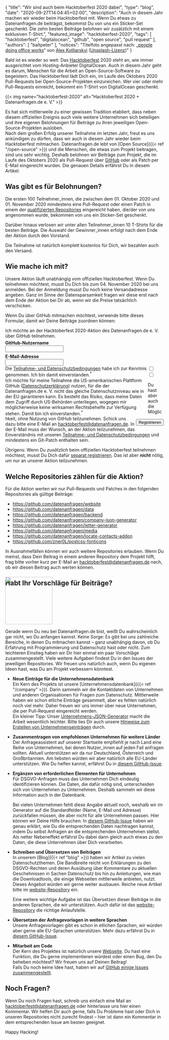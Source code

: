 {
    "title": "Wir sind auch beim Hacktoberfest 2020 dabei",
    "type": "blog",
    "date": "2020-09-27T14:04:45+02:00",
    "description": "Auch in diesem Jahr machen wir wieder beim Hacktoberfest mit. Wenn Du etwas zu Datenanfragen.de beiträgst, bekommst Du von uns ein Sticker-Set geschenkt. Die zehn besten Beiträge belohnen wir zusätzlich mit einem exklusiven T-Shirt.",
    "featured_image": "hacktoberfest-2020",
    "tags": [ "hacktoberfest", "digitalocean", "github", "open source", "pull request" ],
    "authors": [ "baltpeter" ],
    "notices": "Titelfoto angepasst nach: „[people doing office works](https://unsplash.com/photos/QBpZGqEMsKg)“ von [Alex Kotliarskyi](https://unsplash.com/@frantic) ([Unsplash-Lizenz](https://unsplash.com/license))"
}

Bald ist es wieder so weit: Das [Hacktoberfest](https://hacktoberfest.digitalocean.com/) 2020 steht an, wie immer ausgerichtet vom Hosting-Anbieter DigitalOcean. Auch in diesem Jahr geht es darum, Menschen für die Arbeit an Open-Source-Software zu begeistern. Das Hacktoberfest lädt Dich ein, im Laufe des Oktobers 2020 Pull-Requests bei Open-Source-Projekten einzureichen. Wer vier oder mehr Pull-Requests einreicht, bekommt ein T-Shirt von DigitalOcean geschenkt.

{{< img name="hacktoberfest-2020" alt="Hacktoberfest 2020 + Datenanfragen.de e. V." >}}

Es hat sich mittlerweile zu einer gewissen Tradition etabliert, dass neben diesem offiziellen Ereignis auch viele weitere Unternehmen sich beteiligen und ihre eigenen Belohnungen für Beiträge zu ihren jeweiligen Open-Source-Projekten ausloben.  
Nach dem großen Erfolg unserer Teilnahme im letzten Jahr, freut es uns ankündigen zu dürfen, dass wir auch in diesem Jahr wieder beim Hacktoberfest mitmachen. Datenanfragen.de lebt von [Open Source]({{< ref "/open-source" >}}) und die Menschen, die etwas zum Projekt beitragen, sind uns sehr wichtig. Deshalb belohnen wir Beiträge zum Projekt, die im Laufe des Oktobers 2020 als Pull-Request über [GitHub](https://github.com/) oder als Patch per E-Mail eingereicht wurden. Die genauen Details erfährst Du in diesem Artikel.

## Was gibt es für Belohnungen?

Die ersten 100 Teilnehmer_innen, die zwischen dem 01. Oktober 2020 und 01. November 2020 mindestens eine Pull-Request oder einen Patch in einem der [qualifizierten Repositories](#repos) eingereicht haben, die/der von uns angenommen wurde, bekommen von uns ein Sticker-Set geschenkt.

Darüber hinaus verlosen wir unter allen Teilnehmer_innen 10 T-Shirts für die besten Beiträge. Die Auswahl der Gewinner_innen erfolgt nach dem Ende der Aktion durch den Vorstand.

Die Teilnahme ist natürlich komplett kostenlos für Dich, wir bezahlen auch den Versand.

## Wie mache ich mit?

Unsere Aktion läuft unabhängig vom offiziellen Hacktoberfest. Wenn Du teilnehmen möchtest, musst Du Dich bis zum 04. November 2020 bei uns anmelden. Bei der Anmeldung musst Du noch keine Versandadresse angeben. Ganz im Sinne der Datensparsamkeit fragen wir diese erst nach dem Ende der Aktion bei Dir ab, wenn wir die Preise tatsächlich verschicken.

Wenn Du über GitHub mitmachen möchtest, verwende bitte dieses Formular, damit wir Deine Beiträge zuordnen können:

<div class="box form-group" style="max-width: 600px; margin: auto;">
<form action="http://localhost:3000/hacktoberfest" method="POST">
Ich möchte an der Hacktoberfest 2020-Aktion des Datenanfragen.de e.&nbsp;V. über GitHub teilnehmen.
<div class="clearfix" style="margin-bottom: 5px;"></div>
<!-- Pattern adapted after: https://github.com/shinnn/github-username-regex/blob/0794566cc10e8c5a0e562823f8f8e99fa044e5f4/index.js#L1 -->
<label><div class="col40"><strong>GitHub-Nutzername</strong></div><div class="col60"><input type="text" pattern="^@?[a-zA-Z\d](?:[a-zA-Z\d]|-(?=[a-zA-Z\d])){0,38}$" name="github_user" class="form-element" required></label></div>
<div class="clearfix" style="margin-bottom: 5px;"></div>
<label><div class="col40"><strong>E-Mail-Adresse</strong></div><div class="col60"><input type="email" name="email" class="form-element" required></label></div>
<div class="clearfix"></div>
<div class="form-group"><input type="checkbox" id="accept_terms" name="accept_terms" class="form-element" required><label for="accept_terms"><div style="float: left; width: 90%;">Die <a href="https://static.dacdn.de/docs/bedingungen-hacktoberfest-2020.pdf">Teilnahme- und Datenschutzbedingungen</a> habe ich zur Kenntnis genommen. Ich bin damit einverstanden.<sup class="color-teal-700">*</sup></div></label></div>
<div class="form-group"><input type="checkbox" id="accept_us_transfers" name="accept_us_transfers" class="form-element" required><label for="accept_us_transfers"><div style="float: left; width: 90%;">Ich möchte für meine Teilnahme die US-amerikanischen Plattform GitHub (<a href="https://docs.github.com/en/free-pro-team@latest/github/site-policy/github-privacy-statement">Datenschutzerklärung</a>) nutzen, für die der Datenanfragen.de e.&nbsp;V. nicht das gleiche Datenschutzniveau wie in der EU garantieren kann. Es besteht das Risiko, dass meine Daten dem Zugriff durch US-Behörden unterliegen, wogegen mir möglicherweise keine wirksamen Rechtsbehelfe zur Verfügung stehen. Damit bin ich einverstanden.<sup class="color-teal-700">*</sup></div></label></div>
<input type="hidden" name="language" value="de">
<input type="hidden" name="year" value="2020">
<div style="float: right; margin-top: 10px;"><input class="button button-primary" type="submit" value="Registrieren"></label></div>
<div class="clearfix"></div>
</form>
</div>

Du hast aber auch die Möglichkeit, ohne Nutzung von GitHub teilzunehmen. Schick uns dazu bitte eine E-Mail an <hacktoberfest@datenanfragen.de>. In der E-Mail muss der Wunsch, an der Aktion teilzunehmen, das Einverständnis mit unseren [Teilnahme- und Datenschutzbedingungen](https://static.dacdn.de/docs/bedingungen-hacktoberfest-2020.pdf) und mindestens ein Git-Patch enthalten sein.

Übrigens: Wenn Du _zusätzlich_ beim offiziellen Hacktoberfest teilnehmen möchtest, musst Du Dich dafür [separat registrieren](https://hacktoberfest.digitalocean.com/). Das ist aber **nicht** nötig, um nur an unserer Aktion teilzunehmen.

<a id="repos"></a>

## Welche Repositories zählen für die Aktion?

Für die Aktion werten wir nur Pull-Requests und Patches in den folgenden Repositories als gültige Beiträge:

* <https://github.com/datenanfragen/website>
* <https://github.com/datenanfragen/data>
* <https://github.com/datenanfragen/backend>
* <https://github.com/datenanfragen/company-json-generator>
* <https://github.com/datenanfragen/letter-generator>
* <https://github.com/datenanfragen/media>
* <https://github.com/datenanfragen/locate-contacts-addon>
* <https://github.com/zner0L/postcss-fonticons>

In Ausnahmefällen können wir auch weitere Repositories erlauben. Wenn Du meinst, dass Dein Beitrag in einem anderen Repository dem Projekt hilft, frag bitte vorher kurz per E-Mail an <hacktoberfest@datenanfragen.de> nach, ob wir diesen Beitrag auch werten können.

## Habt Ihr Vorschläge für Beiträge?

<img class="offset-image offset-image-right" src="/card-icons/code.svg" style="height: 150px; margin-right: -100px; margin-top: -50px;">

Gerade wenn Du neu bei Datenanfragen.de bist, weißt Du wahrscheinlich gar nicht, wo Du anfangen kannst. Keine Sorge: Es gibt bei uns zahlreiche Bereiche, in denen Du mitmachen kannst – ganz unabhängig davon, ob Du Erfahrung mit Programmierung und Datenschutz hast oder nicht. Zum leichteren Einstieg haben wir Dir hier einmal ein paar Vorschläge zusammengestellt. Viele weitere Aufgaben findest Du in den Issues der jeweiligen Repositories. Wir freuen uns natürlich auch, wenn Du eigenen Ideen hast, was Du am Projekt verbessern könntest.

* **Neue Einträge für die Unternehmensdatenbank**  
  Ein Kern des Projekts ist unsere [Unternehmensdatenbank]({{< ref "/company" >}}). Darin sammeln wir die Kontaktdaten von Unternehmen und anderen Organisationen für Fragen zum Datenschutz. Mittlerweile haben wir schon etliche Einträge gesammelt, aber es fehlen natürlich noch viel mehr. Daher freuen wir uns immer über neue Unternehmen, die per Pull-Request eingereicht werden.  
  Ein kleiner Tipp: Unser [Unternehmens-JSON-Generator](https://company-json.netlify.com/) macht die Arbeit wesentlich leichter. Bitte lies Dir auch unsere [Hinweise zum Erstellen von Unternehmenseinträgen](https://github.com/datenanfragen/data#data-format-guidelines-and-resources-for-company-records) durch.

* **Zusammentragen von empfohlenen Unternehmen für weitere Länder**  
  Der Anfrageassistent auf unserer Startseite empfiehlt je nach Land eine Reihe von Unternehmen, bei denen Nutzer_innen auf jeden Fall anfragen sollten. Aktuell unterstützen wir da nur Deutschland, Österreich und Großbritannien. Am liebsten würden wir aber natürlich alle EU-Länder unterstützen. Wie Du helfen kannst, erfährst Du in [diesem GitHub-Issue](https://github.com/datenanfragen/data/issues/230).

* **Ergänzen von erforderlichen Elementen für Unternehmen**  
  Für DSGVO-Anfragen muss das Unternehmen Dich eindeutig identifizieren können. Die Daten, die dafür nötig sind, unterscheiden sich von Unternehmen zu Unternehmen. Deshalb sammeln wir diese Information auch in der Datenbank.

  Bei vielen Unternehmen fehlt diese Angabe aktuell noch, weshalb wir im Generator auf die Standardfelder (Name, E-Mail und Adresse) zurückfallen müssen, die aber nicht für alle Unternehmen passen. Hier können wir Deine Hilfe brauchen: In [diesem GitHub-Issue](https://github.com/datenanfragen/data/issues/720) haben wir genau erklärt, wie Du die entsprechenden Daten nachtragen kannst, indem Du selbst Anfragen an die entsprechenden Unternehmen stellst. Als netter Nebeneffekt erfährst Du dabei dann gleich auch etwas zu den Daten, die diese Unternehmen über Dich verarbeiten.

* **Schreiben und Übersetzen von Beiträgen**  
  In unserem [Blog]({{< ref "blog" >}}) haben wir Artikel zu vielen Datenschutzthemen. Die Bandbreite reicht von Erklärungen zu den DSGVO-Rechten und deren Ausübung über Kommentare zu aktuellen Geschehnissen in Sachen Datenschutz bis hin zu Anleitungen, wie man die Downloadtools, die einige Webseiten mittlerweile anbieten, nutzt. Dieses Angebot würden wir gerne weiter ausbauen. Reiche neue Artikel bitte im [website-Repository](https://github.com/datenanfragen/website) ein.

  Eine weitere wichtige Aufgabe ist das Übersetzen dieser Beiträge in die anderen Sprachen, die wir unterstützen. Auch dafür ist das [website-Repository](https://github.com/datenanfragen/website) die richtige Anlaufstelle.

* **Übersetzen der Anfragevorlagen in weitere Sprachen**  
  Unsere Anfragevorlagen gibt es schon in etlichen Sprachen, wir würden aber gerne alle EU-Sprachen unterstützen. Mehr dazu erfährst Du in [diesem GitHub-Issue](https://github.com/datenanfragen/data/issues/229).

* **Mitarbeit am Code**  
  Der Kern des Projektes ist natürlich unsere [Webseite](https://github.com/datenanfragen/website). Du hast eine Funktion, die Du gerne implementieren würdest oder einen Bug, den Du beheben möchtest? Wir freuen uns auf Deinen Beitrag!  
  Falls Du noch keine Idee hast, haben wir auf [GitHub einige Issues zusammengestellt](https://github.com/datenanfragen/website/issues).

## Noch Fragen?

Wenn Du noch Fragen hast, schreib uns einfach eine Mail an <hacktoberfest@datenanfragen.de> oder hinterlasse uns hier einen Kommentar. Wir helfen Dir auch gerne, falls Du Probleme hast oder Dich in unseren Repositories nicht zurecht findest – hier ist dann ein Kommentar in dem entsprechenden Issue am besten geeignet.

Happy Hacking!

<script>
window.onload = function() {
  if (PARAMETERS.error) {
    if (PARAMETERS.error === 'validation') alert('Die Anmeldedaten, die Du angegeben hast, waren leider nicht korrekt. Bitte versuche es erneut.');
    else if (PARAMETERS.error === 'server') alert('Bei der Registrierung ist leider ein Fehler auf unserer Seite aufgetreten. Bitte versuche es später erneut oder wende Dich über hacktoberfest@datenanfragen.de an uns.');
    else if (PARAMETERS.error === 'duplicate') alert('Diese GitHub-Nutzer_in oder diese E-Mail-Adresse ist bereits registriert. Das warst nicht Du? Bitte wende Dich über hacktoberfest@datenanfragen.de an uns.');
    else if (PARAMETERS.error === 'expired') alert('Die Anmeldefrist ist leider schon abgelaufen.');
  }
  else if (PARAMETERS.success === '1') alert('Deine Registrierung wurde erfolgreich bearbeitet. Du solltest gleich eine Bestätigung per E-Mail erhalten.');
}
</script>

